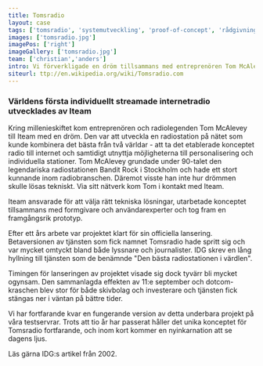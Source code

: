 ```yaml
---
title: Tomsradio
layout: case
tags: ['tomsradio', 'systemutveckling', 'proof-of-concept', 'rådgivning']
images: ['tomsradio.jpg']
imagePos: ['right']
imageGallery: ['tomsradio.jpg']
team: ['christian','anders']
intro: Vi förverkligade en dröm tillsammans med entreprenören Tom McAlevey
siteurl: ttp://en.wikipedia.org/wiki/Tomsradio.com
---
```



### Världens första individuellt streamade internetradio utvecklades av Iteam
Kring millenieskiftet kom entreprenören och radiolegenden Tom McAlevey till Iteam med en dröm. Den var att utveckla en radiostation på nätet som kunde kombinera det bästa från två världar - att ta det etablerade konceptet radio till internet och samtidigt utnyttja möjligheterna till personalisering och individuella stationer. Tom McAlevey grundade under 90-talet den legendariska radiostationen Bandit Rock i Stockholm och hade ett stort kunnande inom radiobranschen. Däremot visste han inte hur drömmen skulle lösas tekniskt. Via sitt nätverk kom Tom i kontakt med Iteam.

Iteam ansvarade för att välja rätt tekniska lösningar, utarbetade konceptet tillsammans med formgivare och användarexperter och tog fram en framgångsrik prototyp.

Efter ett års arbete var projektet klart för sin officiella lansering. Betaversionen av tjänsten som fick namnet Tomsradio hade spritt sig och var mycket omtyckt bland både lyssnare och journalister. IDG skrev en lång hyllning till tjänsten som de benämnde "Den bästa radiostationen i värdlen".

Timingen för lanseringen av projektet visade sig dock tyvärr bli mycket ogynsam. Den sammanlagda effekten av 11:e september och dotcom-kraschen blev stor för både skivbolag och investerare och tjänsten fick stängas ner i väntan på bättre tider. 

Vi har fortfarande kvar en fungerande version av detta underbara projekt på våra testservrar. Trots att tio år har passerat håller det unika konceptet för Tomsradio fortfarande, och inom kort kommer en nyinkarnation att se dagens ljus.  

Läs gärna IDG:s artikel från 2002.